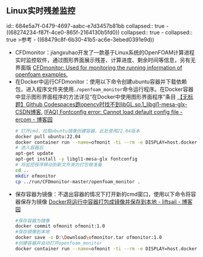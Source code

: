 ## Linux实时残差监控
id:: 684e5a7f-0479-4697-aabc-e7d3457b81bb
collapsed:: true
	- ((68274234-f87f-4ce0-865f-2164130b5fd0))
	  collapsed:: true
		- collapsed:: true
		  >参考
			- ((68479c8f-6b30-41b5-ac6e-3ebed0391e9d))
- CFDmonitor：jiangxuhao开发了一款基于Linux系统的OpenFOAM计算进程实时监控软件，通过图形界面展示残差、计算进度、剩余时间等信息，另有无界面版 [CFDmonitor: Used for monitoring the running information of openfoam examples.](https://gitee.com/jiangxuhao/CFDmonitor#%E4%BD%9C%E8%80%85%E4%BF%A1%E6%81%AF)
- 在Docker中运行CFDmonitor：使用以下命令创建ubuntu容器并下载依赖包，进入程序文件夹使用`./openfoam_monitor`命令运行程序。在Docker容器中显示图形界面程序的方法详见“在Docker中使用图形界面程序”条目 [【无标题】Github Codespaces跑opencv时找不到libGL.so.1_libgl1-mesa-glx-CSDN博客](https://blog.csdn.net/YoungHong1992/article/details/143859024), [[FAQ] Fontconfig error: Cannot load default config file - ercom - 博客园](https://www.cnblogs.com/farwish/p/16823635.html)
  ``` bash
  # 打开cmd，拉取ubuntu镜像创建容器，此处使用22.04版本
  docker pull ubuntu:22.04
  docker container run --name=ofmonit -ti --rm -e DISPLAY=host.docker.internal:0.0 -v E:/OFDocker_Cases:/winShare -w /winShare/CFDmonitor-master ubuntu:22.04
  # 进入容器后
  apt-get update
  apt-get install -y libgl1-mesa-glx fontconfig
  # 将监控程序移动到新文件夹为打包做准备
  cd ..
  mkdir ofmonitor
  cp ../run/CFDmonitor-master/openfoam_monitor .
  ```
- 保存容器为镜像：不退出容器的情况下打开新的cmd窗口，使用以下命令将容器保存为镜像 [Docker将运行中容器打包成镜像并保存到本地 - liftsail - 博客园](https://www.cnblogs.com/liftsail/p/18244202)
  ``` bash
  #保存容器为镜像
  docker commit ofmonit ofmonit:1.0
  #保存镜像到本地
  docker save -o D:\Download\ofmonitor.tar ofmonitor:1.0
  #创建容器并自动打开openfoam_monitor
  docker container run --name=ofmonit -ti --rm -e DISPLAY=host.docker.internal:0.0 -v E:/OFDocker_Cases:/winShare -w /winShare ofmonitor:1.0 ./openfoam_monitor
  ```